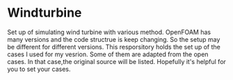 # Windturbine
Set up of simulating wind turbine with various method.
OpenFOAM has many versions and the code structrue is keep changing. So the setup may be different for different versions.
This resporsitory holds the set up of the cases I used for my vesrion. Some of them are adapted from the open cases.
In that case,the original source will be listed. Hopefully it's helpful for you to set your cases.

